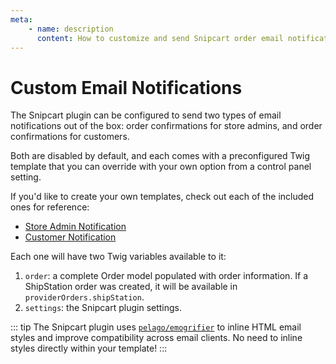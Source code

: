 ```yaml
---
meta:
    - name: description
      content: How to customize and send Snipcart order email notifications from Craft CMS.
---
```


# Custom Email Notifications

The Snipcart plugin can be configured to send two types of email notifications out of the box: order confirmations for store admins, and order confirmations for customers.

Both are disabled by default, and each comes with a preconfigured Twig template that you can override with your own option from a control panel setting.

If you'd like to create your own templates, check out each of the included ones for reference:

-   [Store Admin Notification](https://github.com/workingconcept/snipcart-craft-plugin/blob/master/src/templates/email/order.twig)
-   [Customer Notification](https://github.com/workingconcept/snipcart-craft-plugin/blob/master/src/templates/email/customer-order.twig)

Each one will have two Twig variables available to it:

1. `order`: a complete Order model populated with order information. If a ShipStation order was created, it will be available in `providerOrders.shipStation`.
2. `settings`: the Snipcart plugin settings.

::: tip
The Snipcart plugin uses [`pelago/emogrifier`](https://packagist.org/packages/pelago/emogrifier) to inline HTML email styles and improve compatibility across email clients. No need to inline styles directly within your template!
:::
